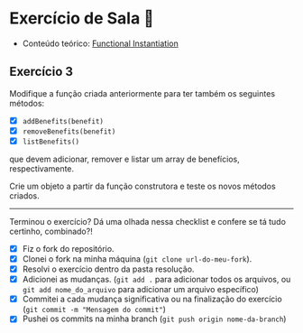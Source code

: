 # Exercício de Sala 🏫  

- Conteúdo teórico: 
[Functional Instantiation](https://github.com/reprograma/on21-imersao-js-S5-Prototype-1/blob/main/README.md#functional-instanciation)

## Exercício 3

Modifique a função criada anteriormente para ter também os seguintes métodos:
- [x] `addBenefits(benefit)`
- [x] `removeBenefits(benefit)`
- [x] `listBenefits()`

que devem adicionar, remover e listar um array de benefícios, respectivamente.

Crie um objeto a partir da função construtora e teste os novos métodos criados.

---

Terminou o exercício? Dá uma olhada nessa checklist e confere se tá tudo certinho, combinado?!

- [x] Fiz o fork do repositório.
- [x] Clonei o fork na minha máquina (`git clone url-do-meu-fork`).
- [x] Resolvi o exercício dentro da pasta resolução.
- [x] Adicionei as mudanças. (`git add .` para adicionar todos os arquivos, ou `git add nome_do_arquivo` para adicionar um arquivo específico)
- [x] Commitei a cada mudança significativa ou na finalização do exercício (`git commit -m "Mensagem do commit"`)
- [x] Pushei os commits na minha branch (`git push origin nome-da-branch`)
